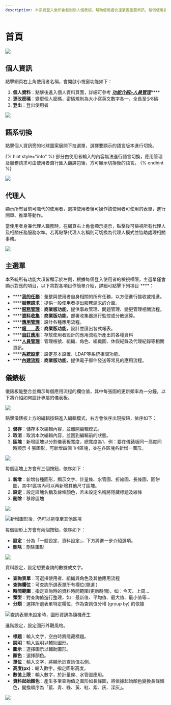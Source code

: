 ```yaml
---
description: 本系統登入後即會看到個人儀表板，幫助使用者快速掌握重要資訊，每個使用者的儀錶板各自獨立，可依據個人需求自行設計。
---
```


# 首頁



![](../.gitbook/assets/tu-pian-%20%2821%29.png)

## 個人資訊

點擊網頁右上角使用者名稱，會開啟小視窗功能如下：

1. **個人資料**：點擊後進入個人資料頁面，詳細可參考 [_**功能介紹&gt;人員管理**_](8.md)_\*\*\*\*_
2. **更改密碼**：變更個人密碼，密碼規則為大小寫英文數字各一、全長至少8碼
3. **登出**：登出使用者

![](../.gitbook/assets/tu-pian-%20%2827%29.png)

## 語系切換

點擊個人資訊旁的地球圖案展開下拉選單，選擇要顯示的語言版本進行切換。

{% hint style="info" %}
部分由使用者輸入的內容無法進行語言切換，應用管理及服務請求可由使用者自行匯入翻譯包後，方可顯示切換後的語言。
{% endhint %}

![](../.gitbook/assets/image%20%2835%29.png)

## 代理人

顯示所有目前可職代的使用者，選擇使用者後可操作該使用者可使用的表單，進行開單、推單等動作。

當使用者身兼代理人職務時，在網頁右上角會顯示提示，點擊後可檢視所有代理人及相關任務服務水準。若再點擊代理人名稱則可切換為代理人模式並協助處理相關事務。

![](../.gitbook/assets/image%20%2829%29.png)

## 主選單

本系統所有功能大項皆顯示於左側，根據每個登入使用者的檢視權限，主選單僅會顯示對應的項目，以下將對各項目作簡單介紹，詳細可點擊下列項目 _****_：

* \*\*\*\*[**我的任務**](2.md)：彙整與使用者自身相關的所有任務，以方便進行接收或推進。
* \*\*\*\*[**服務請求**](3.md)：提供一般使用者提出服務請求的介面。
* \*\*\*\*[**服務管理**](4.md)：**商業版功能**，提供事故管理、問題管理、變更管理相關流程。
* \*\*\*\*[**資料收集**](5.md)：**商業版功能**，部署收集器進行監控或分散運算。
* \*\*\*\*[**應用管理**](6.md)：設計各種應用流程。
* \*\*\*\*[**報　　表**](bao-biao.md)：**商業版功能**，設計並匯出各式報表。
* \*\*\*\*[**自訂應用**](7.md)：存放使用者設計的應用流程所產出的各種資料
* \*\*\*\*[**人員管理**](8.md)：管理帳號、組織、角色、組織圖、休假紀錄及代理紀錄等相關資訊。
* \*\*\*\*[**系統設定**](9.md)：設定基本設置、LDAP等系統相關功能。
* \*\*\*\*[**內建流程**](10.md)：**商業版功能**，提供電子郵件發送等常見的應用流程。

## 儀錶板

儀錶板能整合並顯示每個應用流程的欄位值，其中每張圖的更新頻率為一分鐘，以下將介紹如何設計專屬的儀表板。

![](../.gitbook/assets/pic001.jpg)

點擊儀錶板上方的編輯按鈕進入編輯模式，右方會依序出現按鈕，依序如下：

1. **儲存**：儲存本次編輯內容，並離開編輯模式。
2. **取消**：取消本次編輯內容，並回到編輯前的狀態。
3. **區塊**：新增區塊以分割儀表板寬度，總寬度為1，例：要在儀錶板同一高度同時顯示 4 張圖形，可新增四個 1/4區塊，並在各區塊各新增一圖形。

![](../.gitbook/assets/pic002%20%281%29.jpg)

每個區塊上方會有三個按鈕，依序如下：

1. **新增**：新增各種圖形，顯示文字、計量條、水管圖、折線圖、長條圖、圓餅圖，其中1區塊內可以再新增其他尺寸區塊。
2. **設定**：設定區塊名稱及線條顏色，若未設定名稱將隱藏標題及線條
3. **刪除**：移除區塊

![](../.gitbook/assets/pic005%20%281%29.jpg)

![&#x65B0;&#x589E;&#x5716;&#x5F62;&#x5F8C;&#xFF0C;&#x4ECD;&#x53EF;&#x4EE5;&#x62D6;&#x66F3;&#x81F3;&#x5176;&#x4ED6;&#x5340;&#x584A;](../.gitbook/assets/pic006.jpg)

每個圖形上方會有兩個按鈕，依序如下：

* **設定**：分為「一般設定、資料設定」，下方將進一步介紹選項。
* **刪除**：刪除圖形

![](../.gitbook/assets/pic007%20%281%29.jpg)

資料設定，設定想要查詢的數據或文字。

* **查詢表單**：可選擇使用者、組織與角色及其他應用流程
* **查詢欄位**：可查詢所選表單所有欄位\(單選 \)
* **時間範圍**：指定查詢時的資料時間範圍\(更新時間\)，如：今天、上周...
* **類型**：對查詢值進行整理，如：最新值、平均值、最大值、最小值等...
* **分類**：選擇所選表單特定欄位，作為查詢值分堆 \(group by\) 的依據

![&#x67E5;&#x8A62;&#x8868;&#x55AE;&#x672A;&#x8A2D;&#x5B9A;&#x6642;&#xFF0C;&#x5716;&#x5F62;&#x8CC7;&#x8A0A;&#x70BA;&#x96A8;&#x6A5F;&#x7522;&#x751F;](../.gitbook/assets/pic008.jpg)

進階設定，設定圖形外觀風格。

* **標題**：輸入文字，空白時將隱藏標題。
* **說明**：輸入說明以輔助圖形。
* **圖示**：選擇圖示以輔助圖形。
* **顏色**：選擇顏色。
* **單位**：輸入文字，將顯示於查詢值右側。
* **高度\(px\)**：輸入數字，指定圖形高度。
* **數值上限**：輸入數字，於計量條、水管圖應用。
* **資料起始顏色**：產生多筆查詢值之圖形如長條圖，將依據起始顏色變換長條顏色，變換順序為「藍、青、綠、黃、紅、紫、灰、深灰」。

![](../.gitbook/assets/pic009.jpg)



